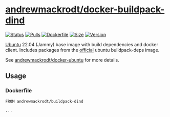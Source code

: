 # [andrewmackrodt/docker-buildpack-dind](https://github.com/andrewmackrodt/dockerfiles/tree/master/buildpack-dind)

[![Status](https://jenkins.mackrodt.io/buildStatus/icon?job=dockerfiles%2Fbuildpack-dind)][status]
[![Pulls](https://img.shields.io/docker/pulls/andrewmackrodt/buildpack-dind.svg)][pulls]
[![Dockerfile](https://img.shields.io/github/size/andrewmackrodt/dockerfiles/buildpack-dind/Dockerfile.svg?label=dockerfile)][dockerfile]
[![Size](https://img.shields.io/docker/image-size/andrewmackrodt/buildpack-dind)][size]
[![Version](https://img.shields.io/docker/v/andrewmackrodt/buildpack-dind)][version]

[status]: https://jenkins.mackrodt.io/job/dockerfiles/job/buildpack-dind/
[pulls]: https://hub.docker.com/r/andrewmackrodt/buildpack-dind
[dockerfile]: https://github.com/andrewmackrodt/dockerfiles/blob/master/buildpack-dind/Dockerfile
[size]: https://microbadger.com/images/andrewmackrodt/buildpack-dind
[version]: https://hub.docker.com/r/andrewmackrodt/buildpack-dind/tags

[Ubuntu](https://www.ubuntu.com/) 22.04 (Jammy) base image with build dependencies
and docker client. Includes packages from the [official](https://github.com/docker-library/buildpack-deps/blob/65d69325ad741cea6dee20781c1faaab2e003d87/ubuntu/focal/Dockerfile)
ubuntu buildpack-deps image.

See [andrewmackrodt/docker-ubuntu](https://github.com/andrewmackrodt/dockerfiles/tree/master/ubuntu)
for more details.

## Usage
<span data-message="dockerhub formatting fix"></span>
### Dockerfile

```
FROM andrewmackrodt/buildpack-dind

...
```
